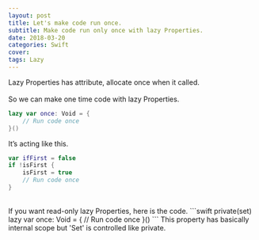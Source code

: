```yaml
---
layout: post
title: Let's make code run once.
subtitle: Make code run only once with lazy Properties.
date: 2018-03-20
categories: Swift
cover:
tags: Lazy
---
```


Lazy Properties has attribute, allocate once when it called.
<br>
<br>
So we can make one time code with lazy Properties.
```swift
lazy var once: Void = {
    // Run code once
}()
```
It’s acting like this.
```swift
var ifFirst = false
if !isFirst {
    isFirst = true
    // Run code once
}
```
<br>
If you want read-only lazy Properties, here is the code.
```swift
private(set) lazy var once: Void = {
    // Run code once
}()
```
This property has basically internal scope but 'Set' is controlled like private.
